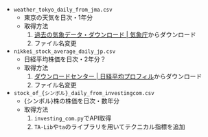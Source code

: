 - `weather_tokyo_daily_from_jma.csv`
    - 東京の天気を日次・1年分
    - 取得方法
        1. [過去の気象データ・ダウンロード | 気象庁](https://www.data.jma.go.jp/risk/obsdl/index.php#)からダウンロード
        2. ファイル名変更
- `nikkei_stock_average_daily_jp.csv`
    - 日経平均株価を日次・2年分？
    - 取得方法
        1. [ダウンロードセンター | 日経平均プロフィル](https://indexes.nikkei.co.jp/nkave/index?type=download)からダウンロード
        2. ファイル名変更
- `stock_of_{シンボル}_daily_from_investingcom.csv`
    - {シンボル}株の株価を日次・数年分
    - 取得方法
        1. `investing_com.py`でAPI取得
        2. `TA-Lib`や`ta`のライブラリを用いてテクニカル指標を追加